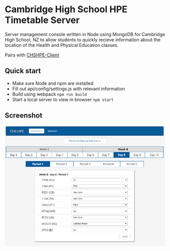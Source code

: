 Cambridge High School HPE Timetable Server
==========================================

Server management console written in Node using MongoDB for Cambridge High School, NZ to allow students to quickly recieve information about the location of the Health and Physical Education classes.

Pairs with [CHSHPE-Client](https://github.com/MBRobertson/CHSPE-Client)

Quick start
-----------
- Make sure Node and npm are installed
- Fill out api/config/settings.js with relevant information
- Build using webpack `npm run build`
- Start a local server to view in browser `npm start`

Screenshot
-----------
![Main Screen Image](screen.png)
